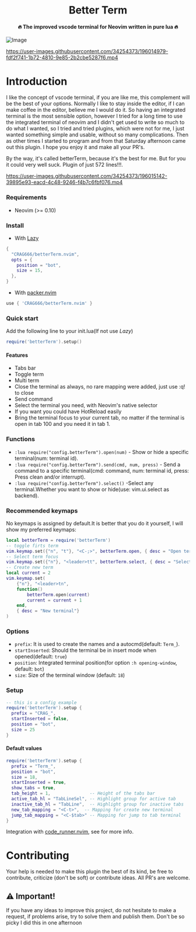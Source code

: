 <h1 align='center'>Better Term</h1>

<h4 align='center'>🔥 The improved vscode terminal for Neovim written in pure lua 🔥</h4>

![Image](https://github.com/user-attachments/assets/2a8323a8-f97d-4493-a834-1bc17b774336)

https://user-images.githubusercontent.com/34254373/196014979-fdf2f741-1b72-4810-9e85-2b2cbe5287f6.mp4

# Introduction

I like the concept of vscode terminal, if you are like me, this complement will be the best of your options.
Normally I like to stay inside the editor, if I can make coffee in the editor, believe me I would do it. So having an integrated terminal is the most sensible option, however I tried for a long time to use the integrated terminal of neovim and I didn't get used to write so much to do what I wanted, so I tried and tried plugins, which were not for me, I just wanted something simple and usable, without so many complications. Then as other times I started to program and from that Saturday afternoon came out this plugin. I hope you enjoy it and make all your PR's.

By the way, it's called betterTerm, because it's the best for me. But for you it could very well suck. Plugin of just 572 lines!!!.

https://user-images.githubusercontent.com/34254373/196015142-39895e93-eacd-4c48-9246-f4b7c6fbf076.mp4

### Requirements

- Neovim (>= 0.10)

### Install

- With [Lazy](https://github.com/folke/lazy.nvim)

```lua
{
  "CRAG666/betterTerm.nvim",
  opts = {
    position = "bot",
    size = 15,
  },
}
```

- With [packer.nvim](https://github.com/wbthomason/packer.nvim)

```lua
use { 'CRAG666/betterTerm.nvim' }
```


### Quick start

Add the following line to your init.lua(If not use *Lazy*)

```lua
require('betterTerm').setup()
```

#### Features

- Tabs bar
- Toggle term
- Multi term
- Close the terminal as always, no rare mapping were added, just use :q! to close
- Send command
- Select the terminal you need, with Neovim's native selector
- If you want you could have HotReload easily
- Bring the terminal focus to your current tab, no matter if the terminal is open in tab 100 and you need it in tab 1.

### Functions

- `:lua require("config.betterTerm").open(num)` - Show or hide a specific terminal(num: terminal id).
- `:lua require("config.betterTerm").send(cmd, num, press)` - Send a command to a specific terminal(cmd: command, num: terminal id, press: Press clean and/or interrupt).
- `:lua require("config.betterTerm").select()` -Select any terminal.Whether you want to show or hide(use: vim.ui.select as backend).

### Recommended keymaps

No keymaps is assigned by default.It is better that you do it yourself, I will show my preferred keymaps:

```lua
local betterTerm = require('betterTerm')
-- toggle firts term
vim.keymap.set({"n", "t"}, "<C-;>", betterTerm.open, { desc = "Open terminal"})
-- Select term focus
vim.keymap.set({"n"}, "<leader>tt", betterTerm.select, { desc = "Select terminal"})
-- Create new term
local current = 2
vim.keymap.set(
    {"n"}, "<leader>tn",
    function()
        betterTerm.open(current)
        current = current + 1
    end,
    { desc = "New terminal"}
)
```

### Options

- `prefix`: It is used to create the names and a autocmd(default: `Term_`).
- `startInserted`: Should the terminal be in insert mode when opened(default: `true`)
- `position`: Integrated terminal position(for option `:h opening-window`, default: `bot`)
- `size`: Size of the terminal window (default: `18`)

### Setup

```lua
-- this is a config example
require('betterTerm').setup {
  prefix = "CRAG_",
  startInserted = false,
  position = "bot",
  size = 25
}
```

#### Default values

```lua
require('betterTerm').setup {
  prefix = "Term_",
  position = "bot",
  size = 18,
  startInserted = true,
  show_tabs = true,
  tab_height = 1,               -- Height of the tabs bar
  active_tab_hl = "TabLineSel", -- Highlight group for active tab
  inactive_tab_hl = "TabLine",  -- Highlight group for inactive tabs
  new_tab_mapping = "<C-t>",  -- Mapping for create new terminal
  jump_tab_mapping = "<C-$tab>" -- Mapping for jump to tab terminal
}
```

Integration with [code_runner.nvim](https://github.com/CRAG666/code_runner.nvim), see for more info.


# Contributing

Your help is needed to make this plugin the best of its kind, be free to contribute, criticize (don't be soft) or contribute ideas. All PR's are welcome.

## :warning: Important!

If you have any ideas to improve this project, do not hesitate to make a request, if problems arise, try to solve them and publish them. Don't be so picky I did this in one afternoon
